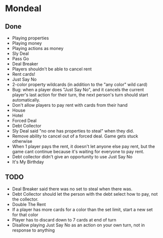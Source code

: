 # Mondeal

## Done

- Playing properties
- Playing money
- Playing actions as money
- Sly Deal
- Pass Go
- Deal Breaker
- Players shouldn't be able to cancel rent
- Rent cards!
- Just Say No
- 2-color property wildcards (in addition to the "any color" wild card)
- Bug: when a player does "Just Say No", and it cancels the current player's last action for their turn, the next person's turn should start automatically.
- Don't allow players to pay rent with cards from their hand
- House
- Hotel
- Forced Deal
- Debt Collector
- Sly Deal said "no one has properties to steal" when they did.
- Remove ability to cancel out of a forced deal. Game gets stuck otherwise
- When 1 player pays the rent, it doesn't let anyone else pay rent, but the game cant continue because it's waiting for everyone to pay rent.
- Debt collector didn't give an opportunity to use Just Say No
- It's My Birthday

## TODO

- Deal Breaker said there was no set to steal when there was.
- Debt Collector should let the person with the debt select how to pay, not the collector.
- Double The Rent
- If a player has more cards for a color than the set limit, start a new set for that color
- Player has to discard down to 7 cards at end of turn
- Disallow playing Just Say No as an action on your own turn, not in response to anything
